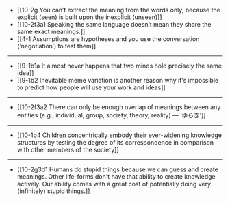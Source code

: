 - [[10-2g You can’t extract the meaning from the words only, because the explicit (seen) is built upon the inexplicit (unseen)]]
- [[10-2f3a1 Speaking the same language doesn’t mean they share the same exact meanings.]]
- [[4-1 Assumptions are hypotheses and you use the conversation (’negotiation’) to test them]]
---
- [[9-1b1a It almost never happens that two minds hold precisely the same idea]]
- [[9-1b2 Inevitable meme variation is another reason why it's impossible to predict how people will use your work and ideas]]
---
- [[10-2f3a2 There can only be enough overlap of meanings between any entities (e.g., individual, group, society, theory, reality) — ‘ゆらぎ’]]
---
- [[10-1b4 Children concentrically embody their ever-widening knowledge structures by testing the degree of its correspondence in comparison with other members of the society]]
---
- [[10-2g3d1 Humans do stupid things because we can guess and create meanings. Other life-forms don't have that ability to create knowledge actively. Our ability comes with a great cost of potentially doing very (infinitely) stupid things.]]
